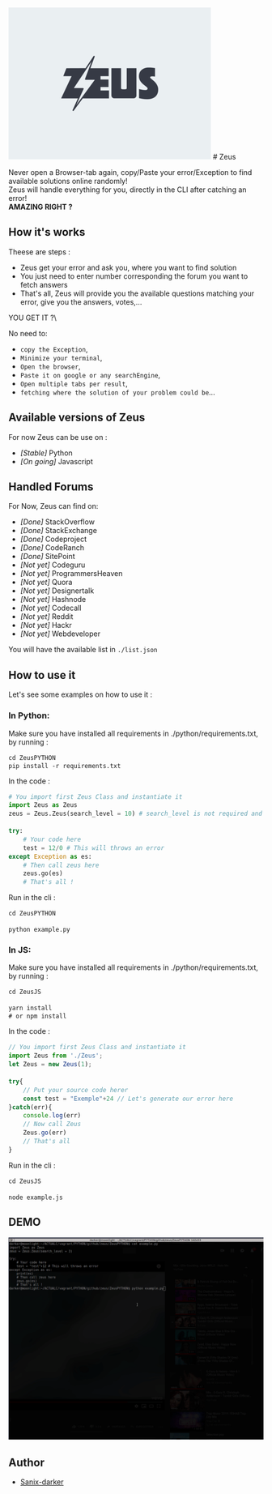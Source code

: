 
<img src="./images/logo.png" />
# Zeus

Never open a Browser-tab again, copy/Paste your error/Exception to find available solutions online randomly!\
Zeus will handle everything for you, directly in the CLI after catching an error!\
**AMAZING RIGHT ?**

## How it's works

Theese are steps :

- Zeus get your error and ask you, where you want to find solution
- You just need to enter number corresponding the forum you want to fetch answers
- That's all, Zeus will provide you the available questions matching your error, give you the answers, votes,...

YOU GET IT ?\

No need to:

- `copy the Exception`,
- `Minimize your terminal`,
- `Open the browser`,
- `Paste it on google or any searchEngine`,
- `Open multiple tabs per result`,
- `fetching where the solution of your problem could be`...

## Available versions of Zeus

For now Zeus can be use on :

- *[Stable]* Python
- *[On going]* Javascript

## Handled Forums

For Now, Zeus can find on:

- *[Done]* StackOverflow
- *[Done]* StackExchange
- *[Done]* Codeproject
- *[Done]* CodeRanch
- *[Done]* SitePoint
- *[Not yet]* Codeguru
- *[Not yet]* ProgrammersHeaven
- *[Not yet]* Quora
- *[Not yet]* Designertalk
- *[Not yet]* Hashnode
- *[Not yet]* Codecall
- *[Not yet]* Reddit
- *[Not yet]* Hackr
- *[Not yet]* Webdeveloper

You will have the available list in `./list.json`

## How to use it

Let's see some examples on how to use it :

### In Python:

Make sure you have installed all requirements in ./python/requirements.txt, by running :
```shell
cd ZeusPYTHON
pip install -r requirements.txt
```

In the code :

```python
# You import first Zeus Class and instantiate it
import Zeus as Zeus
zeus = Zeus.Zeus(search_level = 10) # search_level is not required and as default it's 0

try:
    # Your code here
    test = 12/0 # This will throws an error
except Exception as es:
    # Then call zeus here
    zeus.go(es)
    # That's all !
```

Run in the cli :
```shell
cd ZeusPYTHON

python example.py
```

### In JS:

Make sure you have installed all requirements in ./python/requirements.txt, by running :
```shell
cd ZeusJS

yarn install
# or npm install
```

In the code :

```javascript
// You import first Zeus Class and instantiate it
import Zeus from './Zeus';
let Zeus = new Zeus(1);

try{
    // Put your source code herer
    const test = "Exemple"+24 // Let's generate our error here
}catch(err){
    console.log(err)
    // Now call Zeus
    Zeus.go(err)
    // That's all
}
```

Run in the cli :
```shell
cd ZeusJS

node example.js
```

## DEMO

<img src="./images/demo.gif" />

## Author

- [Sanix-darker](https://github.com/sanix-darker)